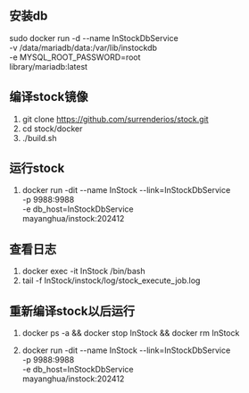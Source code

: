 


## 安装db
sudo docker run -d --name InStockDbService \
-v /data/mariadb/data:/var/lib/instockdb \
-e MYSQL_ROOT_PASSWORD=root \
library/mariadb:latest

## 编译stock镜像
1. git clone https://github.com/surrenderios/stock.git
2. cd stock/docker
3. ./build.sh


## 运行stock
1. docker run -dit --name InStock --link=InStockDbService \
-p 9988:9988 \
-e db_host=InStockDbService \
mayanghua/instock:202412

## 查看日志
1. docker exec -it InStock /bin/bash
2. tail -f InStock/instock/log/stock_execute_job.log


## 重新编译stock以后运行
1. docker ps -a && docker stop InStock && docker rm InStock

2. docker run -dit --name InStock --link=InStockDbService \
-p 9988:9988 \
-e db_host=InStockDbService \
mayanghua/instock:202412


